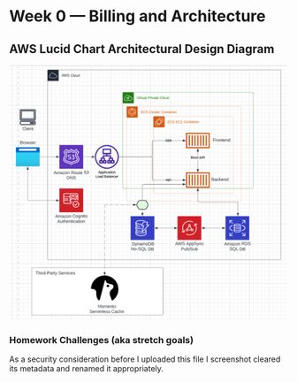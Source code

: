 # Week 0 — Billing and Architecture

## AWS Lucid Chart Architectural Design Diagram

![AWS Lucid Chart Architectural Design Diagram](../AWS%20Lucid%20Chart%20Architectural%20Design%20Diagram.png)

### Homework Challenges (aka stretch goals)

As a security consideration before I uploaded this file I screenshot cleared its metadata and renamed it appropriately.
